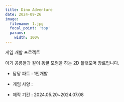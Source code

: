 ```yaml
---
title: Dino Adventure
date: 2024-09-26
image:
  filename: 1.jpg
  focal_point: 'top'
  params:
    width: 100%
---
```


게임 개발 프로젝트

<!--more-->


아기 공룡들과 같이 동굴 모험을 하는 2D 플랫포머 장르입니다.

- 담당 파트 : 1인개발

- 게임 사양 : 

- 제작 기간 : 2024.05.20~2024.07.08
